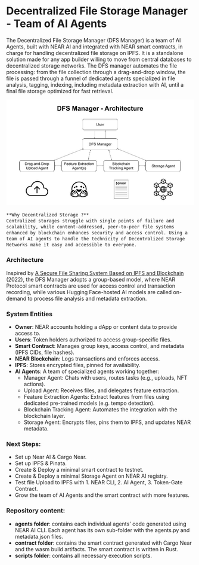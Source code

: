 # Decentralized File Storage Manager - Team of AI Agents

The Decentralized File Storage Manager (DFS Manager) is a team of AI Agents, built with NEAR AI and integrated with NEAR smart contracts, in charge for handling decentralized file storage on IPFS. It is a standalone solution made for any app builder willing to move from central databases to decentralized storage networks. The DFS manager automates the file processing: from the file collection through a drag-and-drop window, the file is passed through a funnel of dedicated agents specialized in file analysis, tagging, indexing, including metadata extraction with AI, until a final file storage optimized for fast retrieval. 

![DFS Manager architecture](DFS_manager.jpg)

```
**Why Decentralized Storage ?**
Centralized storages struggle with single points of failure and scalability, while content-addressed, peer-to-peer file systems enhanced by blockchain enhances security and access control. Using a team of AI agents to handle the technicity of Decentralized Storage Networks make it easy and accessible to everyone.
```

### Architecture
Inspired by [A Secure File Sharing System Based on IPFS and Blockchain](https://www.researchgate.net/publication/360383364_A_Secure_File_Sharing_System_Based_on_IPFS_and_Blockchain) (2022), the DFS Manager adopts a group-based model, where NEAR Protocol smart contracts are used for access control and transaction recording, while various Hugging Face-hosted AI models are called on-demand to process file analysis and metadata extraction.

### System Entities
- **Owner**: NEAR accounts holding a dApp or content data to provide access to. 
- **Users**: Token holders authorized to access group-specific files.
- **Smart Contract**: Manages group keys, access control, and metadata (IPFS CIDs, file hashes).
- **NEAR Blockchain**: Logs transactions and enforces access.
- **IPFS**: Stores encrypted files, pinned for availability.
- **AI Agents**: A team of specialized agents working together:
    - Manager Agent: Chats with users, routes tasks (e.g., uploads, NFT actions).
    - Upload Agent: Receives files, and delegates feature extraction.
    - Feature Extraction Agents: Extract features from files using dedicated pre-trained models (e.g. tempo detection).
    - Blockchain Tracking Agent: Automates the integration with the blockchain layer.
    - Storage Agent: Encrypts files, pins them to IPFS, and updates NEAR metadata.

### Next Steps:
- Set up Near AI & Cargo Near.
- Set up IPFS & Pinata.
- Create & Deploy a minimal smart contract to testnet.
- Create & Deploy a minimal Storage Agent on NEAR AI registry.
- Test file Upload to IPFS with 1. NEAR CLI, 2. AI Agent, 3. Token-Gate Contract.
- Grow the team of AI Agents and the smart contract with more features.

### Repository content:
- **agents folder**: contains each individual agents' code generated using NEAR AI CLI. Each agent has its own sub-folder with the agents.py and metadata.json files.
- **contract folder**: contains the smart contract generated with Cargo Near and the wasm build artifacts. The smart contract is written in Rust. 
- **scripts folder**: contains all necessary execution scripts.